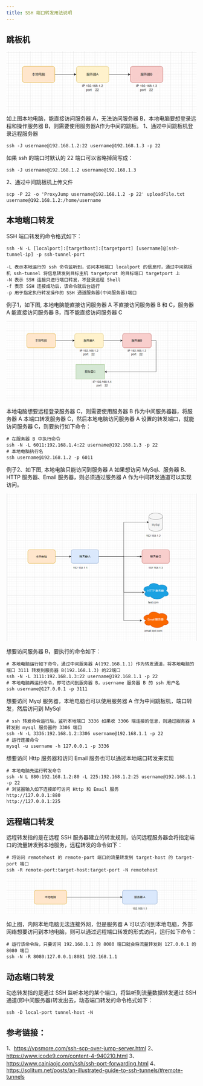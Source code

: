 ```yaml
---
title: SSH 端口转发用法说明
---
```

## 跳板机
![跳板机说明例图-01](/images/SSH跳板机服务器-01.png)
如上图本地电脑，能直接访问服务器 A，无法访问服务器 B，本地电脑要想登录远程和操作服务器 B，则需要使用服务器A作为中间的跳板。
1、通过中间跳板机登录远程服务器
```
ssh -J username@192.168.1.2:22 username@192.168.1.3 -p 22
```
如果 ssh 的端口时默认的 22 端口可以省略掉简写成：
```
ssh -J username@192.168.1.2 username@192.168.1.3 
```
2、通过中间跳板机上传文件
```
scp -P 22 -o 'ProxyJump username@192.168.1.2 -p 22' uploadFile.txt username@192.168.1.2:/home/username

```
## 本地端口转发
SSH 端口转发的命令格式如下：

```
ssh -N -L [localport]:[targethost]:[targetport] [username]@[ssh-tunnel-ip] -p ssh-tunnel-port

-L 表示本地运行的 ssh 命令监听到，访问本地端口 localport 的信息时，通过中间跳板机 ssh-tunnel 将信息转发到目标主机 targetprot 的目标端口 targetport 上  
-N 表示 SSH 连接只进行端口转发，不登录远程 Shell
-f 表示 SSH 连接成功后，该命令就后台运行
-p 用于指定执行转发操作的 SSH 通道服务器(中间服务器)端口

```
例子1，如下图, 本地电脑能直接访问服务器 A 不直接访问服务器 B 和 C，服务器 A 能直接访问服务器 B，而不能直接访问服务器 C

![SSH端口转发例图-01](/images/SSH端口转发例图-01.png)

本地电脑想要远程登录服务器 C，则需要使用服务器 B 作为中间服务器器，将服务器 A 本端口转发服务器 C，然后本地电脑访问服务器 A 设置的转发端口，就能访问服务器 C，则要执行如下命令：

```
# 在服务器 B 中执行命令
ssh -N -L 6011:192.168.1.4:22 username@192.168.1.3 -p 22
# 本地电脑执行名
ssh username@192.168.1.2 -p 6011

```
例子2、如下图, 本地电脑只能访问到服务器 A 如果想访问 MySql、服务器 B、HTTP 服务器、Email 服务器，则必须通过服务器 A 作为中间转发通道可以实现访问。

![SSH端口转发例子-02](/images/SSH端口转发例子-02.png)

想要访问服务器 B，要执行的命令如下：

```
# 本地电脑运行如下命令，通过中间服务器 A(192.168.1.1) 作为转发通道，将本地电脑的端口 3111 转发到服务器 B(192.168.1.3) 的22端口
ssh -N -L 3111:192.168.1.3:22 username@192.168.1.1 -p 22
# 本地电脑再运行命令，即可访问到服务器 B，username 服务器 B 的 ssh 用户名
ssh username@127.0.0.1 -p 3111   

```
想要访问 Myql 服务器，本地电脑也可以使用服务器 A 作为中间跳板机，端口转发，然后访问到 MySql

```
# ssh 转发命令运行后，监听本地端口 3336 如果收 3306 端连接的信息，则通过服务器 A 转发到 mysql 服务器的 3306 端口
ssh -N -L 3336:192.168.1.2:3306 username@192.168.1.1 -p 22
# 运行连接命令
mysql -u username -h 127.0.0.1 -p 3336

```
想要访问 Http 服务器和访问 Email 服务也可以通过本地端口转发来实现

```
# 本地电脑先运行转发命令
ssh -N L 880:192.168.1.2:80 -L 225:192.168.1.2:25 username@192.168.1.1 -p 22
# 浏览器输入如下连接即可访问 Http 和 Email 服务
http://127.0.0.1:880
http://127.0.0.1:225

```

## 远程端口转发
远程转发指的是在远程 SSH 服务器建立的转发规则，访问远程服务器会将指定端口的流量转发到本地服务，远程转发的命令如下：

```
# 将访问 remotehost 的 remote-port 端口的流量转发到 target-host 的 target-port 端口
ssh -R remote-port:target-host:target-port -N remotehost

```
![远程端口转发例图](/images/远程端口转发例图.png)

如上图，内网本地电脑无法连接外网，但是服务器 A 可以访问到本地电脑，外部网络想要访问到本地电脑，则可以通过远程端口转发的形式访问，运行如下命令：

```
# 运行该命令后，只要访问 192.168.1.1 的 8080 端口就会将流量转发到 127.0.0.1 的 8080 端口
ssh -N -R 8080:127.0.0.1:8081 192.168.1.1 

```

## 动态端口转发
动态转发指的是通过 SSH 监听本地的某个端口，将监听到流量数据转发通过 SSH 通道(即中间服务器)转发出去，动态端口转发的命令格式如下：

```
ssh -D local-port tunnel-host -N 

```


## 参考链接：
1、https://vpsmore.com/ssh-scp-over-jump-server.html
2、https://www.icode9.com/content-4-940210.html
3、https://www.cainiaojc.com/ssh/ssh-port-forwarding.html
4、https://solitum.net/posts/an-illustrated-guide-to-ssh-tunnels/#remote-tunnels
